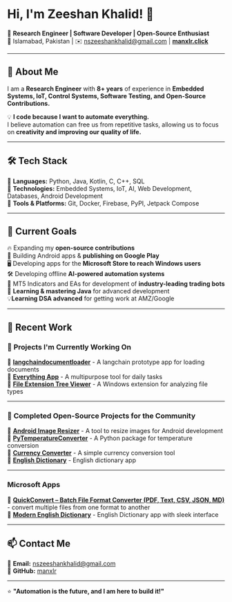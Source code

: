 # Hi, I'm Zeeshan Khalid! 👋  

🚀 **Research Engineer | Software Developer | Open-Source Enthusiast**  
📍 Islamabad, Pakistan | ✉️ nszeeshankhalid@gmail.com  | **[manxlr.click](https://manxlr.click)**

---

## 🚀 About Me  
I am a **Research Engineer** with **8+ years** of experience in **Embedded Systems, IoT, Control Systems, Software Testing, and Open-Source Contributions.**  

💡 **I code because I want to automate everything.**  
I believe automation can free us from repetitive tasks, allowing us to focus on **creativity and improving our quality of life.**  

---

## 🛠️ Tech Stack  
🔹 **Languages:** Python, Java, Kotlin, C, C++, SQL  
🔹 **Technologies:** Embedded Systems, IoT, AI, Web Development, Databases, Android Development  
🔹 **Tools & Platforms:** Git, Docker, Firebase, PyPI, Jetpack Compose  

---

## 🎯 Current Goals  
🔥 Expanding my **open-source contributions**  
📱 Building Android apps & **publishing on Google Play**   
🖥️ Developing apps for the **Microsoft Store to reach Windows users**   
🛠️ Developing offline **AI-powered automation systems**  
🤖 MT5 Indicators and EAs for development of **industry-leading trading bots**  
🚀 **Learning & mastering Java** for advanced development    
💡**Learning DSA advanced** for getting work at AMZ/Google 

---

## 📌 Recent Work  

### 🚀 **Projects I'm Currently Working On**
🔹 **[langchaindocumentloader](https://github.com/manxlr/langchaindocumentloader)** - A langchain prototype app for loading documents  
🔹 **[Everything App](https://github.com/manxlr/everythingapp)** -  A multipurpose tool for daily tasks  
🔹 **[File Extension Tree Viewer](https://github.com/manxlr/fileextensiontreeviewer)** - A Windows extension for analyzing file types  

---

### 🎯 **Completed Open-Source Projects for the Community**
🔹 **[Android Image Resizer](https://github.com/manxlr/AndroidImageResizer)** - A tool to resize images for Android development  
🔹 **[PyTemperatureConverter](https://github.com/manxlr/pytemperatureconverter)** - A Python package for temperature conversion  
🔹 **[Currency Converter](https://github.com/manxlr/currency-converter)** - A simple currency conversion tool   
🔹 **[English Dictionary](https://github.com/manxlr/EnglishDictionary)** - English dictionary app 

---
### Microsoft Apps
🔹 **[QuickConvert – Batch File Format Converter (PDF, Text, CSV, JSON, MD)](https://apps.microsoft.com/detail/9NZNN9KZZXMV?hl=en-us&gl=PK&ocid=pdpshare)** - convert multiple files from one format to another    
🔹 **[Modern English Dictionary](https://apps.microsoft.com/detail/9PGM7MG6QRZL?hl=en-us&gl=PK&ocid=pdpshare)** - English Dictionary app with sleek interface

---

## 📫 Contact Me  
📧 **Email:** nszeeshankhalid@gmail.com  
💼 **GitHub:** [manxlr](https://github.com/manxlr)  

---
⭐ **"Automation is the future, and I am here to build it!"**
